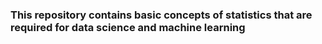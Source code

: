 ### This repository contains basic concepts of statistics that are required for data science and machine learning